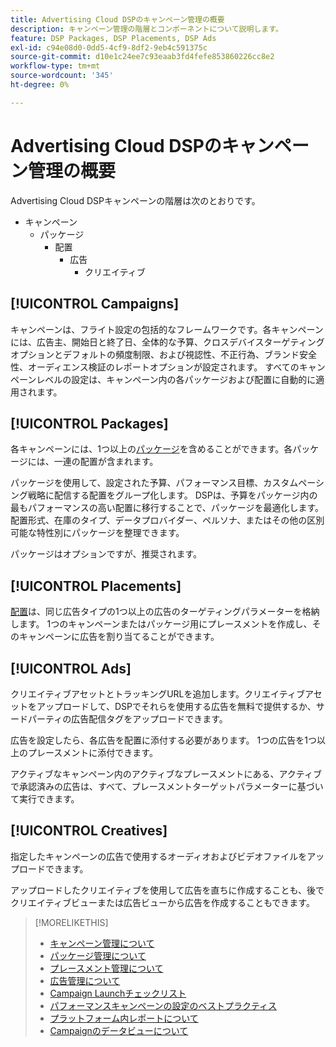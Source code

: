 ```yaml
---
title: Advertising Cloud DSPのキャンペーン管理の概要
description: キャンペーン管理の階層とコンポーネントについて説明します。
feature: DSP Packages, DSP Placements, DSP Ads
exl-id: c94e08d0-0dd5-4cf9-8df2-9eb4c591375c
source-git-commit: d10e1c24ee7c93eaab3fd4fefe853860226cc8e2
workflow-type: tm+mt
source-wordcount: '345'
ht-degree: 0%

---
```


# Advertising Cloud DSPのキャンペーン管理の概要

Advertising Cloud DSPキャンペーンの階層は次のとおりです。

* キャンペーン
   * パッケージ
      * 配置
         * 広告
            * クリエイティブ

<!-- Add "Feature: DSP Creatives" once we have other topics on creatives; get Bob to update the feature list. -->
<!-- Do clients think in terms of insertion orders? If yes, then work in the following info.:
In Advertising Cloud DSP, an insertion order is represented as a campaign, and line items are represented as packages. Each package will include placements, which can use different strategies and tactics to deliver the line item requirements.
-->

## [!UICONTROL Campaigns]

[](/help/dsp/campaign-management/campaigns/campaign-about.md) キャンペーンは、フライト設定の包括的なフレームワークです。各キャンペーンには、広告主、開始日と終了日、全体的な予算、クロスデバイスターゲティングオプションとデフォルトの頻度制限、および視認性、不正行為、ブランド安全性、オーディエンス検証のレポートオプションが設定されます。 すべてのキャンペーンレベルの設定は、キャンペーン内の各パッケージおよび配置に自動的に適用されます。

## [!UICONTROL Packages]

各キャンペーンには、1つ以上の[パッケージ](/help/dsp/campaign-management/packages/package-about.md)を含めることができます。各パッケージには、一連の配置が含まれます。

パッケージを使用して、設定された予算、パフォーマンス目標、カスタムペーシング戦略に配信する配置をグループ化します。 DSPは、予算をパッケージ内の最もパフォーマンスの高い配置に移行することで、パッケージを最適化します。 配置形式、在庫のタイプ、データプロバイダー、ペルソナ、またはその他の区別可能な特性別にパッケージを整理できます。

パッケージはオプションですが、推奨されます。

## [!UICONTROL Placements]

[配置](/help/dsp/campaign-management/placements/placement-about.md)は、同じ広告タイプの1つ以上の広告のターゲティングパラメーターを格納します。 1つのキャンペーンまたはパッケージ用にプレースメントを作成し、そのキャンペーンに広告を割り当てることができます。

## [!UICONTROL Ads]

[](/help/dsp/campaign-management/ads/ad-about.md) クリエイティブアセットとトラッキングURLを追加します。クリエイティブアセットをアップロードして、DSPでそれらを使用する広告を無料で提供するか、サードパーティの広告配信タグをアップロードできます。

広告を設定したら、各広告を配置に添付する必要があります。 1つの広告を1つ以上のプレースメントに添付できます。

アクティブなキャンペーン内のアクティブなプレースメントにある、アクティブで承認済みの広告は、すべて、プレースメントターゲットパラメーターに基づいて実行できます。

## [!UICONTROL Creatives]

指定したキャンペーンの広告で使用するオーディオおよびビデオファイルをアップロードできます。
<!-- add link to [About Creative Management](/help/dsp/campaign-management/creatives/creative-about.md) when it's available-->

アップロードしたクリエイティブを使用して広告を直ちに作成することも、後でクリエイティブビューまたは広告ビューから広告を作成することもできます。

>[!MORELIKETHIS]
>
>* [キャンペーン管理について](/help/dsp/campaign-management/campaigns/campaign-about.md)
>* [パッケージ管理について](/help/dsp/campaign-management/packages/package-about.md)
>* [プレースメント管理について](/help/dsp/campaign-management/placements/placement-about.md)
>* [広告管理について](/help/dsp/campaign-management/ads/ad-about.md)
>* [Campaign Launchチェックリスト](/help/dsp/campaign-management/campaign-launch-checklist.md)
>* [パフォーマンスキャンペーンの設定のベストプラクティス](/help/dsp/optimization/campaign-best-practices-performance.md)
>* [プラットフォーム内レポートについて](/help/dsp/campaign-management/reports/campaign-reports-about.md)
>* [Campaignのデータビューについて](/help/dsp/campaign-management/reports/campaign-data-views-about.md)

